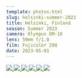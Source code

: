 ```yaml
---
template: photos.html
slug: helsinki-summer-2023
title: Helsinki, Finland
season: Summer 2023
camera: Olympus OM-10
lens: 50mm f/1.8
film: Fujicolor 200
date: 2023-05-01
---
```


<div class="image-grid">
  <a href="https://cdn.icyphox.sh/film/2023/summer/helsinki/001863460003.jpg">
    <img src="https://cdn.icyphox.sh/fit?file=2023/summer/helsinki/001863460003.jpg&width=1000&height=1000" />
  </a>
  <a href="https://cdn.icyphox.sh/film/2023/summer/helsinki/001863460008.jpg">
    <img src="https://cdn.icyphox.sh/fit?file=2023/summer/helsinki/001863460008.jpg&width=1000&height=1000" />
  </a>
  <a href="https://cdn.icyphox.sh/film/2023/summer/helsinki/001863460012.jpg">
    <img src="https://cdn.icyphox.sh/fit?file=2023/summer/helsinki/001863460012.jpg&width=1000&height=1000" />
  </a>
  <a href="https://cdn.icyphox.sh/film/2023/summer/helsinki/001863460014.jpg">
    <img src="https://cdn.icyphox.sh/fit?file=2023/summer/helsinki/001863460014.jpg&width=1000&height=1000" />
  </a>
  <a href="https://cdn.icyphox.sh/film/2023/summer/helsinki/001863460023.jpg">
    <img src="https://cdn.icyphox.sh/fit?file=2023/summer/helsinki/001863460023.jpg&width=1000&height=1000" />
  </a>
  <a href="https://cdn.icyphox.sh/film/2023/summer/helsinki/001863460029.jpg">
    <img src="https://cdn.icyphox.sh/fit?file=2023/summer/helsinki/001863460029.jpg&width=1000&height=1000" />
  </a>
</div>


